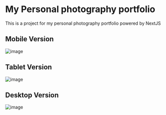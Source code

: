 # My Personal photography portfolio

This is a project for my personal photography portfolio powered by NextJS

## Mobile Version
![image](https://github.com/Giorey01/giorgio-paoloni-portfolio/assets/61801344/88f71b53-8f9d-4e2a-9e0b-20e92b29770b)
 
## Tablet Version
![image](https://github.com/Giorey01/giorgio-paoloni-portfolio/assets/61801344/7fb8a645-35f6-4925-b9d5-3b26de9c536b)

## Desktop Version
![image](https://github.com/Giorey01/giorgio-paoloni-portfolio/assets/61801344/2b65659a-53fa-4378-8551-92f5fe2befc6)

